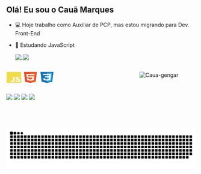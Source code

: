 ## Olá! Eu sou o Cauã Marques

- 💻 Hoje trabalho como Auxiliar de PCP, mas estou migrando para Dev. Front-End
- 📘 Estudando JavaScript 
  
  <a href="https://github.com/Claytinhooo/github-readme-stats">
    <img height=150 align="center" src="https://github-readme-stats.vercel.app/api?username=Claytinhooo&theme=gotham&show_icons=true"/>
  </a> 
 
  <a href="https://github.com/Claytinhooo/convoychat">
    <img height=150 align="center" src="https://github-readme-stats.vercel.app/api/top-langs?username=Claytinhooo&layout=compact&langs_count=8&card_width=320&theme=gotham"/>
  </a>

<div style="display: inline_block"><br>
  <img align="center" alt="Rafa-Js" height="30" width="40" src="https://raw.githubusercontent.com/devicons/devicon/master/icons/javascript/javascript-plain.svg">
  <img align="center" alt="Rafa-HTML" height="30" width="40" src="https://raw.githubusercontent.com/devicons/devicon/master/icons/html5/html5-original.svg">
  <img align="center" alt="Rafa-CSS" height="30" width="40" src="https://raw.githubusercontent.com/devicons/devicon/master/icons/css3/css3-original.svg">
   <img align="right" alt="Caua-gengar" height="150" width="150" src="https://s6.ezgif.com/tmp/ezgif-6-64c39f2440.gif">

</div>

##

  <a href="https://www.instagram.com/_claytinhoo" target="_blank"> <img src="https://img.shields.io/badge/-Instagram-%23E4405F?style=for-the-badge&logo=instagram&logoColor=white" target="_blank"></a>
 <a href="https://discord.gg/claytinfirst" target="_blank"> <img src="https://img.shields.io/badge/Discord-7289DA?style=for-the-badge&logo=discord&logoColor=white" target="_blank"></a> 
  <a href = "mailto:cauaclaytonmarquespsn@gmail.com"> <img src="https://img.shields.io/badge/-Gmail-%23333?style=for-the-badge&logo=gmail&logoColor=white" target="_blank"></a>
  <a href="https://www.linkedin.com/in/cau%C3%A3-marques-4b73b5242/" target="_blank"> <img src="https://img.shields.io/badge/-LinkedIn-%230077B5?style=for-the-badge&logo=linkedin&logoColor=white" target="_blank"></a> 

<picture>
  <source media="(prefers-color-scheme: dark)" srcset="https://raw.githubusercontent.com/Claytinhooo/Claytinhooo/output/github-contribution-grid-snake-dark.svg">
  <source media="(prefers-color-scheme: light)" srcset="https://raw.githubusercontent.com/Claytinhooo/Claytinhooo/output/github-contribution-grid-snake.svg">
  <img alt="github contribution grid snake animation" src="https://raw.githubusercontent.com/Claytinhooo/Claytinhooo/output/github-contribution-grid-snake.svg">
</picture>


